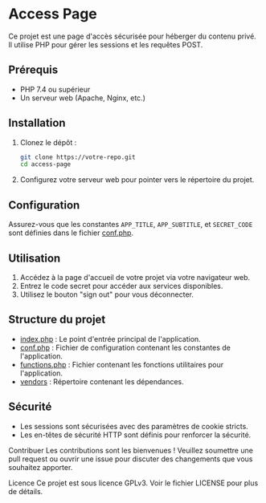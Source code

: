 # Access Page

Ce projet est une page d'accès sécurisée pour héberger du contenu privé. Il utilise PHP pour gérer les sessions et les requêtes POST.

## Prérequis

- PHP 7.4 ou supérieur
- Un serveur web (Apache, Nginx, etc.)

## Installation

1. Clonez le dépôt :
    ```sh
    git clone https://votre-repo.git
    cd access-page
    ```

2. Configurez votre serveur web pour pointer vers le répertoire du projet.

## Configuration

Assurez-vous que les constantes `APP_TITLE`, `APP_SUBTITLE`, et `SECRET_CODE` sont définies dans le fichier [conf.php](http://_vscodecontentref_/0).

## Utilisation

1. Accédez à la page d'accueil de votre projet via votre navigateur web.
2. Entrez le code secret pour accéder aux services disponibles.
3. Utilisez le bouton "sign out" pour vous déconnecter.

## Structure du projet

- [index.php](index.php) : Le point d'entrée principal de l'application.
- [conf.php](app/conf.php) : Fichier de configuration contenant les constantes de l'application.
- [functions.php](app/functions.php) : Fichier contenant les fonctions utilitaires pour l'application.
- [vendors](vendors) : Répertoire contenant les dépendances.

## Sécurité

- Les sessions sont sécurisées avec des paramètres de cookie stricts.
- Les en-têtes de sécurité HTTP sont définis pour renforcer la sécurité.

Contribuer
Les contributions sont les bienvenues ! Veuillez soumettre une pull request ou ouvrir une issue pour discuter des changements que vous souhaitez apporter.

Licence
Ce projet est sous licence GPLv3. Voir le fichier LICENSE pour plus de détails.
